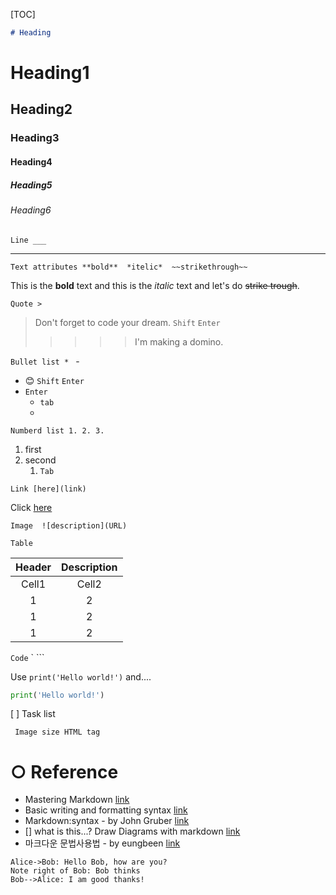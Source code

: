 

[TOC]



```markdown
# Heading
```

# Heading1

## Heading2

### Heading3

#### Heading4

##### Heading5

###### Heading6



```Line ___```

___



`Text attributes **bold**  *itelic*  ~~strikethrough~~`

This is the **bold** text and this is the *italic* text and let's do ~~strike trough~~.



`Quote >`

> Don't forget to code your dream.
> `Shift` `Enter`
>
> > 
> >
> > > > > I'm making a domino.



`Bullet list * ` -

* 😊
  `Shift` `Enter`
* `Enter`
  * `tab`
  * 

`Numberd list 1. 2. 3.`

1. first
2. second
   1. `Tab`



`Link [here](link)`

Click [here](https://www.youtube.com/watch?v=kMEb_BzyUqk)

`Image  ![description](URL)`



`Table`

| Header | Description |
| :----: | :---------: |
| Cell1  |    Cell2    |
|   1    |      2      |
|   1    |      2      |
|   1    |      2      |



`Code` ` ``` 

Use `print('Hello world!')` and....

```python
print('Hello world!')
```

[ ] Task list



` Image size HTML tag`

# ○ Reference

- Mastering Markdown [link](https://guides.github.com/features/mastering-markdown/)
- Basic writing and formatting syntax [link](https://docs.github.com/en/github/writing-on-github/getting-started-with-writing-and-formatting-on-github/basic-writing-and-formatting-syntax)
- Markdown:syntax - by John Gruber [link](https://daringfireball.net/projects/markdown/syntax)
-  [] what is this...? Draw Diagrams with markdown [link](https://support.typora.io/Draw-Diagrams-With-Markdown/)
- 마크다운 문법사용법 - by eungbeen [link](https://eungbean.github.io/2018/06/11/How-to-use-markdown/)

```sequence
Alice->Bob: Hello Bob, how are you?
Note right of Bob: Bob thinks
Bob-->Alice: I am good thanks!
```

